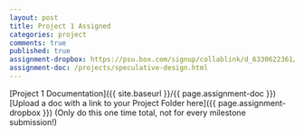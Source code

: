 ```yaml
---
layout: post
title: Project 1 Assigned
categories: project
comments: true
published: true
assignment-dropbox: https://psu.box.com/signup/collablink/d_6330622361/13671f0b80e52a
assignment-doc: /projects/speculative-design.html
---
```


[Project 1 Documentation]({{ site.baseurl }}/{{ page.assignment-doc }})  
[Upload a doc with a link to your Project Folder here]({{ page.assignment-dropbox }}) (Only do this one time total, not for every milestone submission!)
